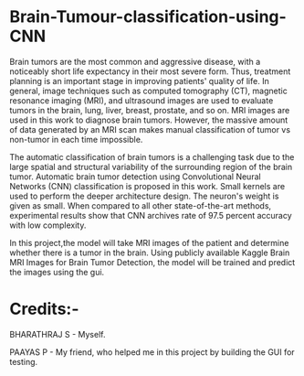 # Brain-Tumour-classification-using-CNN

Brain tumors are the most common and aggressive disease, with a noticeably short life expectancy 
in their most severe form. Thus, treatment planning is an important stage in improving patients' 
quality of life. In general, image techniques such as computed tomography (CT), magnetic 
resonance imaging (MRI), and ultrasound images are used to evaluate tumors in the brain, lung, 
liver, breast, prostate, and so on. MRI images are used in this work to diagnose brain tumors. 
However, the massive amount of data generated by an MRI scan makes manual classification of 
tumor vs non-tumor in each time impossible.

The automatic classification of brain tumors is a challenging task due to the large spatial and 
structural variability of the surrounding region of the brain tumor. Automatic brain tumor detection 
using Convolutional Neural Networks (CNN) classification is proposed in this work. Small kernels 
are used to perform the deeper architecture design. The neuron's weight is given as small. When 
compared to all other state-of-the-art methods, experimental results show that CNN archives rate 
of 97.5 percent accuracy with low complexity.


In this project,the model will take MRI images of the patient and determine whether there is a tumor in the brain. Using publicly available Kaggle 
Brain MRI Images for Brain Tumor Detection, the model will be trained and predict the images using the gui.


# Credits:- 

BHARATHRAJ S - Myself.

PAAYAS P     - My friend, who helped me in this project by building the GUI for testing.
